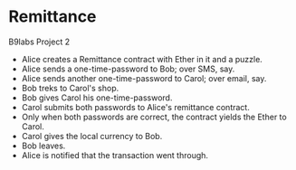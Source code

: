 # Remittance
B9labs Project 2

- Alice creates a Remittance contract with Ether in it and a puzzle.
- Alice sends a one-time-password to Bob; over SMS, say.
- Alice sends another one-time-password to Carol; over email, say.
- Bob treks to Carol's shop.
- Bob gives Carol his one-time-password.
- Carol submits both passwords to Alice's remittance contract.
- Only when both passwords are correct, the contract yields the Ether to Carol.
- Carol gives the local currency to Bob.
- Bob leaves.
- Alice is notified that the transaction went through.
